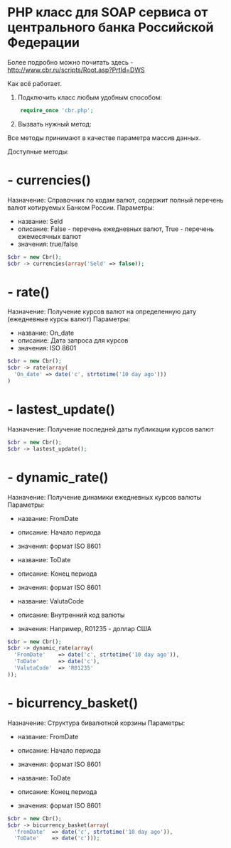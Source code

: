 # PHP класс для SOAP сервиса от центрального банка Российской Федерации
Более подробно можно почитать здесь - http://www.cbr.ru/scripts/Root.asp?PrtId=DWS

Как всё работает.
1) Подключить класс любым удобным способом:
```php
    require_once 'cbr.php';
```

2) Вызвать нужный метод:

Все методы принимают в качестве параметра массив данных.

Доступные методы:
# - currencies()
 
 Назначение: Справочник по кодам валют, содержит полный перечень валют котируемых Банком России.
 Параметры: 
  - название: Seld
  - описание: False - перечень ежедневных валют, True - перечень ежемесячных валют
  - значения: true/false
  
```php
$cbr = new Cbr();
$cbr -> currencies(array('Seld' => false));
```
# - rate()

Назначение: Получение курсов валют на определенную дату (ежедневные курсы валют)
Параметры:
  - название: On_date
  - описание: Дата запроса для курсов
  - значения: ISO 8601 

```php
$cbr = new Cbr();
$cbr -> rate(array(
  'On_date' => date('c', strtotime('10 day ago')))
)
```

# - lastest_update()

Назначение: Получение последней даты публикации курсов валют

```php
$cbr = new Cbr();
$cbr -> lastest_update();
```

# - dynamic_rate()

Назначение: Получение динамики ежедневных курсов валюты
Параметры: 
 - название: FromDate
 - описание: Начало периода
 - значения: формат ISO 8601
 
 - название: ToDate
 - описание: Конец периода
 - значения: формат ISO 8601 
 
 - название: ValutaCode
 - описание: Внутренний код валюты
 - значения: Например, R01235 - доллар США
 
```php
$cbr = new Cbr();
$cbr -> dynamic_rate(array(
  'FromDate'    => date('c', strtotime('10 day ago')), 
  'ToDate'      => date('c'), 
  'ValutaCode'  => 'R01235'
));
```

# - bicurrency_basket()

Назначение: Структура бивалютной корзины
Параметры:
 - название: FromDate
 - описание: Начало периода
 - значения: формат ISO 8601
 
 - название: ToDate
 - описание: Конец периода
 - значения: формат ISO 8601 
 
```php
$cbr = new Cbr();
$cbr -> bicurrency_basket(array(
  'fromDate'  => date('c', strtotime('10 day ago')), 
  'ToDate'    => date('c')));
```
